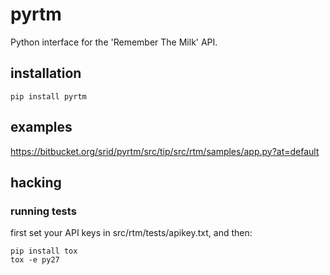 # pyrtm

Python interface for the 'Remember The Milk' API.

## installation

```
pip install pyrtm
```

## examples

https://bitbucket.org/srid/pyrtm/src/tip/src/rtm/samples/app.py?at=default

## hacking

### running tests

first set your API keys in src/rtm/tests/apikey.txt, and then:

```
pip install tox
tox -e py27
```

